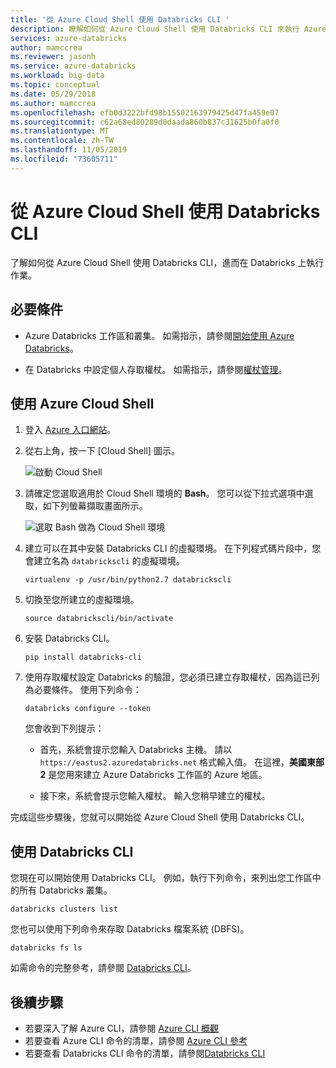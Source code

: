 ```yaml
---
title: '從 Azure Cloud Shell 使用 Databricks CLI '
description: 瞭解如何從 Azure Cloud Shell 使用 Databricks CLI 來執行 Azure Databricks 的作業。
services: azure-databricks
author: mamccrea
ms.reviewer: jasonh
ms.service: azure-databricks
ms.workload: big-data
ms.topic: conceptual
ms.date: 05/29/2018
ms.author: mamccrea
ms.openlocfilehash: efb0d3222bfd98b15502163979425d47fa459e07
ms.sourcegitcommit: c62a68ed80289d0daada860b837c31625b0fa0f0
ms.translationtype: MT
ms.contentlocale: zh-TW
ms.lasthandoff: 11/05/2019
ms.locfileid: "73605711"
---
```

# <a name="use-databricks-cli-from-azure-cloud-shell"></a>從 Azure Cloud Shell 使用 Databricks CLI

了解如何從 Azure Cloud Shell 使用 Databricks CLI，進而在 Databricks 上執行作業。

## <a name="prerequisites"></a>必要條件

* Azure Databricks 工作區和叢集。 如需指示，請參閱[開始使用 Azure Databricks](quickstart-create-databricks-workspace-portal.md)。 

* 在 Databricks 中設定個人存取權杖。 如需指示，請參閱[權杖管理](/azure/databricks/dev-tools/api/latest/authentication)。

## <a name="use-the-azure-cloud-shell"></a>使用 Azure Cloud Shell

1. 登入 [Azure 入口網站](https://portal.azure.com)。
 
2. 從右上角，按一下 [Cloud Shell] 圖示。

   ![啟動 Cloud Shell](./media/databricks-cli-from-azure-cloud-shell/launch-azure-cloud-shell.png "啟動 Azure Cloud Shell")

3. 請確定您選取適用於 Cloud Shell 環境的 **Bash**。 您可以從下拉式選項中選取，如下列螢幕擷取畫面所示。

   ![選取 Bash 做為 Cloud Shell 環境](./media/databricks-cli-from-azure-cloud-shell/select-bash-for-shell.png "選取 Bash") 

4. 建立可以在其中安裝 Databricks CLI 的虛擬環境。 在下列程式碼片段中，您會建立名為 `databrickscli` 的虛擬環境。

       virtualenv -p /usr/bin/python2.7 databrickscli

5. 切換至您所建立的虛擬環境。

       source databrickscli/bin/activate

6. 安裝 Databricks CLI。

       pip install databricks-cli

7. 使用存取權杖設定 Databricks 的驗證，您必須已建立存取權杖，因為這已列為必要條件。 使用下列命令：

       databricks configure --token

    您會收到下列提示：

    * 首先，系統會提示您輸入 Databricks 主機。 請以 `https://eastus2.azuredatabricks.net` 格式輸入值。 在這裡，**美國東部 2** 是您用來建立 Azure Databricks 工作區的 Azure 地區。

    * 接下來，系統會提示您輸入權杖。 輸入您稍早建立的權杖。

完成這些步驟後，您就可以開始從 Azure Cloud Shell 使用 Databricks CLI。

## <a name="use-databricks-cli"></a>使用 Databricks CLI

您現在可以開始使用 Databricks CLI。 例如，執行下列命令，來列出您工作區中的所有 Databricks 叢集。

    databricks clusters list

您也可以使用下列命令來存取 Databricks 檔案系統 (DBFS)。

    databricks fs ls


如需命令的完整參考，請參閱 [Databricks CLI](/azure/databricks/dev-tools/databricks-cli)。


## <a name="next-steps"></a>後續步驟

* 若要深入了解 Azure CLI，請參閱 [Azure CLI 概觀](../cloud-shell/overview.md)
* 若要查看 Azure CLI 命令的清單，請參閱 [Azure CLI 參考](https://docs.microsoft.com/cli/azure/reference-index?view=azure-cli-latest)
* 若要查看 Databricks CLI 命令的清單，請參閱[Databricks CLI](/azure/databricks/dev-tools/databricks-cli)


